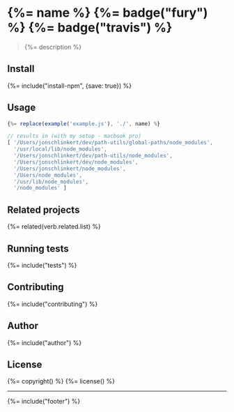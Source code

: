 # {%= name %} {%= badge("fury") %} {%= badge("travis") %}

> {%= description %}

## Install
{%= include("install-npm", {save: true}) %}

## Usage

```js
{%= replace(example('example.js'), './', name) %}

// results in (with my setup - macbook pro)
[ '/Users/jonschlinkert/dev/path-utils/global-paths/node_modules',
  '/usr/local/lib/node_modules',
  '/Users/jonschlinkert/dev/path-utils/node_modules',
  '/Users/jonschlinkert/dev/node_modules',
  '/Users/jonschlinkert/node_modules',
  '/Users/node_modules',
  '/usr/lib/node_modules',
  '/node_modules' ]
```

## Related projects
{%= related(verb.related.list) %}  

## Running tests
{%= include("tests") %}

## Contributing
{%= include("contributing") %}

## Author
{%= include("author") %}

## License
{%= copyright() %}
{%= license() %}

***

{%= include("footer") %}
